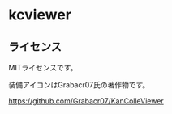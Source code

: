 
# kcviewer

## ライセンス

MITライセンスです。

装備アイコンはGrabacr07氏の著作物です。

https://github.com/Grabacr07/KanColleViewer
